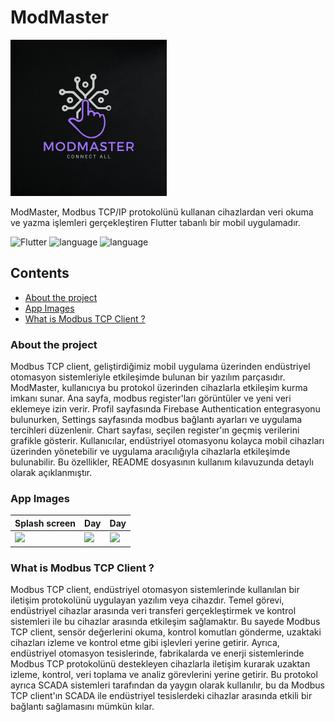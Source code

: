 # ModMaster

<img src="assets/icons/app_icon.png" width="250">

ModMaster, Modbus TCP/IP protokolünü kullanan cihazlardan veri okuma ve yazma işlemleri gerçekleştiren Flutter tabanlı bir mobil uygulamadır.


![Flutter](https://img.shields.io/badge/flutter-%2302569B?style=plastic&logo=flutter&logoColor=white) <img src="https://img.shields.io/badge/api-21+-red?style=plastic&logo=android" alt="language"> <img src="https://img.shields.io/badge/architecture-mvvm-yellow?style=plastic" alt="language">

## Contents

- [About the project](#about-the-project)
- [App Images](#app-images)
- [What is Modbus TCP Client ?](#what-is-modbus-tcp-client-)



### About the project

Modbus TCP client, geliştirdiğimiz mobil uygulama üzerinden endüstriyel otomasyon sistemleriyle etkileşimde bulunan bir yazılım parçasıdır. ModMaster, kullanıcıya bu protokol üzerinden cihazlarla etkileşim kurma imkanı sunar. Ana sayfa, modbus register'ları görüntüler ve yeni veri eklemeye izin verir. Profil sayfasında Firebase Authentication entegrasyonu bulunurken, Settings sayfasında modbus bağlantı ayarları ve uygulama tercihleri düzenlenir. Chart sayfası, seçilen register'ın geçmiş verilerini grafikle gösterir. Kullanıcılar, endüstriyel otomasyonu kolayca mobil cihazları üzerinden yönetebilir ve uygulama aracılığıyla cihazlarla etkileşimde bulunabilir. Bu özellikler, README dosyasının kullanım kılavuzunda detaylı olarak açıklanmıştır.

### App Images

| Splash screen | Day | Day |
|-----------|-----------|-----------|
| <img src="assets/app_images/Screenshot_20230924_153145.png" width="200"> | <img src="assets/app_images/Screenshot_20230924_153208.png" width="200"> | <img src="assets/app_images/Screenshot_20230924_153223.png" width="200"> |


### What is Modbus TCP Client ?

Modbus TCP client, endüstriyel otomasyon sistemlerinde kullanılan bir iletişim protokolünü uygulayan yazılım veya cihazdır. Temel görevi, endüstriyel cihazlar arasında veri transferi gerçekleştirmek ve kontrol sistemleri ile bu cihazlar arasında etkileşim sağlamaktır. Bu sayede Modbus TCP client, sensör değerlerini okuma, kontrol komutları gönderme, uzaktaki cihazları izleme ve kontrol etme gibi işlevleri yerine getirir. Ayrıca, endüstriyel otomasyon tesislerinde, fabrikalarda ve enerji sistemlerinde Modbus TCP protokolünü destekleyen cihazlarla iletişim kurarak uzaktan izleme, kontrol, veri toplama ve analiz görevlerini yerine getirir. Bu protokol ayrıca SCADA sistemleri tarafından da yaygın olarak kullanılır, bu da Modbus TCP client'ın SCADA ile endüstriyel tesislerdeki cihazlar arasında etkili bir bağlantı sağlamasını mümkün kılar.

